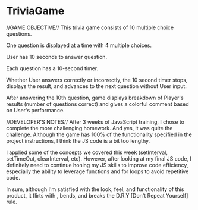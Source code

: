 # TriviaGame

//GAME OBJECTIVE//
This trivia game consists of 10 multiple choice questions.  

One question is displayed at a time with 4 multiple choices.

User has 10 seconds to answer question.

Each question has a 10-second timer.

Whether User answers correctly or incorrectly, the 10 second timer stops, 
displays the result, and advances to the next question without User input.

After answering the 10th question, game displays breakdown of Player's results (number of questions correct) and gives a colorful comment based on User's performance.


//DEVELOPER'S NOTES//
After 3 weeks of JavaScript training, I chose to complete the more challenging homework.  And  yes, it was quite the challenge.  Although the game has 100% of the functionality specified in the project instructions, I think the JS code is a bit too lengthy.  

I applied some of the concepts we covered this week (setInterval, setTimeOut, clearInterval, etc).  However, after looking at my final JS code, I definitely need to continue honing my JS skills to improve code efficiency, especially the ability to leverage functions and for loops to avoid repetitive code.  

In sum, although I'm satisfied with the look, feel, and functionality of this product, it flirts with , bends, and breaks the D.R.Y [Don't Repeat Yourself] rule.  

